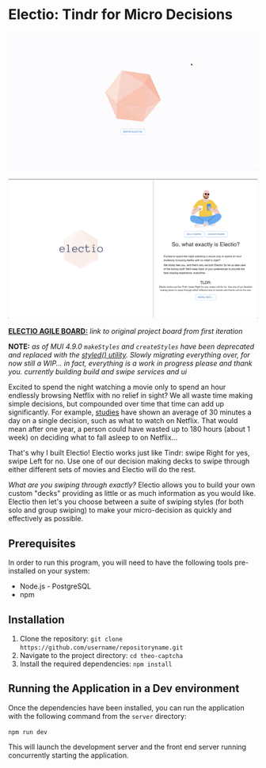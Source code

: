 # Electio: Tindr for Micro Decisions

![electio-opening-gif](frontend/src/assets/electio-animation.gif)

![electio-screenshot-2](frontend/src/assets/electio-screenshot-2.png)

**[ELECTIO AGILE BOARD:](https://github.com/users/nar2163/projects/1)** *link to original project board from first iteration*

**NOTE:** _as of MUI 4.9.0 `makeStyles` and `createStyles` have been deprecated and replaced with the [styled() utility](https://mui.com/system/styled/). Slowly migrating everything over, for now still a WIP... in fact, everything is a work in progress please and thank you. currently building build and swipe services and ui_

Excited to spend the night watching a movie only to spend an hour endlessly browsing Netflix with no relief in sight? We all waste time making simple decisions, but compounded over time that time can add up significantly. For example, [studies](https://www.pcmag.com/news/netflix-users-waste-ton-of-time-searching-for-something-to-watch) have shown an average of 30 minutes a day on a single decision, such as what to watch on Netflix. That would mean after one year, a person could have wasted up to 180 hours (about 1 week) on deciding what to fall asleep to on Netflix...

That's why I built Electio! Electio works just like Tindr: swipe Right for yes, swipe Left for no. Use one of our decision making decks to swipe through either different sets of movies and Electio will do the rest.

_What are you swiping through exactly?_
Electio allows you to build your own custom "decks" providing as little or as much information as you would like. Electio then let's you choose between a suite of swiping styles (for both solo and group swiping) to make your micro-decision as quickly and effectively as possible.

## Prerequisites

In order to run this program, you will need to have the following tools pre-installed on your system:

- Node.js - PostgreSQL
- npm

## Installation

1. Clone the repository: `git clone https://github.com/username/repositoryname.git`
2. Navigate to the project directory: `cd theo-captcha`
3. Install the required dependencies: `npm install`

## Running the Application in a Dev environment

Once the dependencies have been installed, you can run the application with the following command from the `server` directory:

`npm run dev`

This will launch the development server and the front end server running concurrently starting the application.
